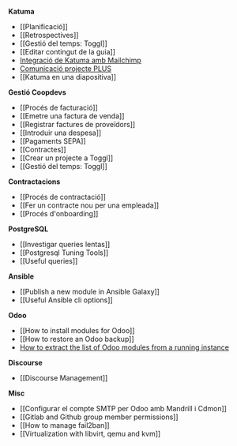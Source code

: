 **Katuma**
* [[Planificació]]
* [[Retrospectives]]
* [[Gestió del temps: Toggl]]
* [[Editar contingut de la guia]]
* [Integració de Katuma amb Mailchimp](https://github.com/coopdevs/handbook/wiki/Integraci%C3%B3-de-Katuma-amb-Mailchimp)
* [Comunicació projecte PLUS](https://github.com/coopdevs/handbook/wiki/Comunicaci%C3%B3-projecte-PLUS)
* [[Katuma en una diapositiva]]

**Gestió Coopdevs**
* [[Procés de facturació]]
* [[Emetre una factura de venda]]
* [[Registrar factures de proveïdors]]
* [[Introduir una despesa]]
* [[Pagaments SEPA]]
* [[Contractes]]
* [[Crear un projecte a Toggl]]
* [[Gestió del temps: Toggl]]

**Contractacions**
* [[Procés de contractació]]
* [[Fer un contracte nou per una empleada]]
* [[Procés d'onboarding]]

**PostgreSQL**
* [[Investigar queries lentas]]
* [[Postgresql Tuning Tools]]
* [[Useful queries]]

**Ansible**
* [[Publish a new module in Ansible Galaxy]]
* [[Useful Ansible cli options]]

**Odoo**
* [[How to install modules for Odoo]]
* [[How to restore an Odoo backup]]
* [How to extract the list of Odoo modules from a running instance](https://gitlab.com/coopdevs/odoo-provisioning/wikis/How-to-extract-the-list-of-Odoo-modules-from-a-running-instance)

**Discourse**
* [[Discourse Management]]

**Misc**
* [[Configurar el compte SMTP per Odoo amb Mandrill i Cdmon]]
* [[Gitlab and Github group member permissions]]
* [[How to manage fail2ban]]
* [[Virtualization with libvirt, qemu and kvm]]
